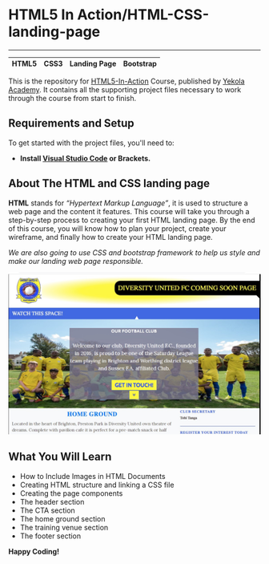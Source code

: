 # HTML5 In Action/HTML-CSS-landing-page
---
|HTML5 |CSS3 |Landing Page |Bootstrap |
|--- |--- |--- |--- |

This is the repository for [HTML5-In-Action](https://yekolacademy.com/courses/html5-in-action/) Course, published by [Yekola Academy](https://yekolacademy.com/our-courses/). 
It contains all the supporting project files necessary to work through the course from start to finish.


## Requirements and Setup
To get started with the project files, you'll need to:
- **Install [Visual Studio Code](https://code.visualstudio.com/) or Brackets.**

## About The HTML and CSS landing page
**HTML** stands for *“Hypertext Markup Language”*, it is used to structure a web page and the content it features. 
This course will take you through a step-by-step process to creating your first HTML landing page.
By the end of this course, you will know how to plan your project, create your wireframe, and finally how to create your HTML landing page.

*We are also going to use CSS and bootstrap framework to help us style and make our landing web page responsible.*

![Screenshot](https://github.com/YekolaAcademy/HTML-CSS-landing-page/blob/main/Final%20Project%20/images/landing%20page.jpg "screenshot")



## What You Will Learn
- How to Include Images in HTML Documents
- Creating HTML structure and linking a CSS file
- Creating the page components 
- The header section
- The CTA section
- The home ground section
- The training venue section
- The footer section

**Happy Coding!**

